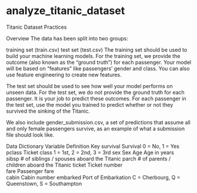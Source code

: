 # analyze_titanic_dataset
Titanic Dataset Practices

Overview
The data has been split into two groups:

training set (train.csv)
test set (test.csv)
The training set should be used to build your machine learning models. For the training set, we provide the outcome (also known as the “ground truth”) for each passenger. Your model will be based on “features” like passengers’ gender and class. You can also use feature engineering to create new features.

The test set should be used to see how well your model performs on unseen data. For the test set, we do not provide the ground truth for each passenger. It is your job to predict these outcomes. For each passenger in the test set, use the model you trained to predict whether or not they survived the sinking of the Titanic.

We also include gender_submission.csv, a set of predictions that assume all and only female passengers survive, as an example of what a submission file should look like.

Data Dictionary
Variable	    Definition      	Key
survival	    Survival	        0 = No, 1 = Yes
pclass	        Ticket class	        1 = 1st, 2 = 2nd, 3 = 3rd
sex	            Sex	
Age	            Age in years	
sibsp        # of siblings / spouses aboard the Titanic	
parch        # of parents / children aboard the Titanic	
ticket	       Ticket number	
fare	       Passenger fare	
cabin	       Cabin number	
embarked	   Port of Embarkation	    C = Cherbourg, Q = Queenstown, S = Southampton